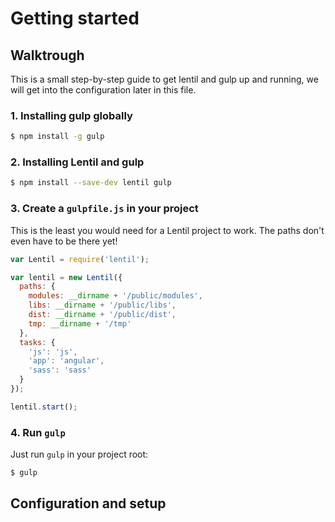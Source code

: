 # Getting started

## Walktrough

This is a small step-by-step guide to get lentil and gulp up and running, we will get into the configuration later in this file.

### 1. Installing gulp globally

```bash
$ npm install -g gulp
```

### 2. Installing Lentil and gulp

```bash
$ npm install --save-dev lentil gulp
```

### 3. Create a `gulpfile.js` in your project

This is the least you would need for a Lentil project to work. The paths don't even have to be there yet!

```js
var Lentil = require('lentil');

var lentil = new Lentil({
  paths: {
    modules: __dirname + '/public/modules',
    libs: __dirname + '/public/libs',
    dist: __dirname + '/public/dist',
    tmp: __dirname + '/tmp'
  },
  tasks: {
    'js': 'js',
    'app': 'angular',
    'sass': 'sass'
  }
});

lentil.start();
```

### 4. Run `gulp`

Just run `gulp` in your project root:

```bash
$ gulp
```

## Configuration and setup
